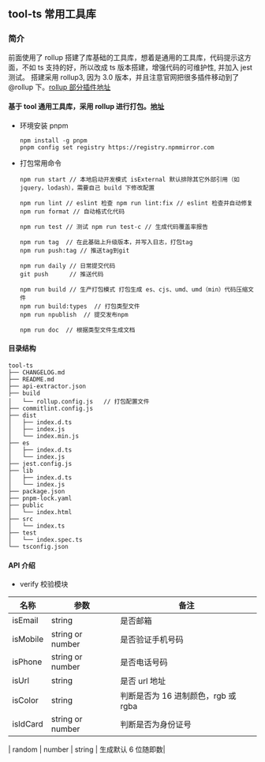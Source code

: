 ## tool-ts 常用工具库

### 简介

前面使用了 rollup 搭建了库基础的工具库，想着是通用的工具库，代码提示这方面，不如 ts 支持的好，所以改成 ts 版本搭建，增强代码的可维护性, 并加入 jest 测试。 搭建采用 rollup3, 因为 3.0 版本，并且注意官网把很多插件移动到了@rollup 下。[rollup 部分插件地址](https://github.com/rollup/plugins/tree/master/packages)

#### 基于 tool 通用工具库，采用 rollup 进行打包。[地址](https://github.com/879733672/tool)

-   环境安装 pnpm
    ```
    npm install -g pnpm
    pnpm config set registry https://registry.npmmirror.com
    ```
-   打包常用命令

    ```
    npm run start // 本地启动开发模式 isExternal 默认排除其它外部引用（如 jquery，lodash），需要自己 build 下修改配置 

    npm run lint // eslint 检查 npm run lint:fix // eslint 检查并自动修复 npm run format // 自动格式化代码

    npm run test // 测试 npm run test-c // 生成代码覆盖率报告

    npm run tag  // 在此基础上升级版本，并写入日志，打包tag
    npm run push:tag // 推送tag到git

    npm run daily // 日常提交代码
    git push      // 推送代码

    npm run build // 生产打包模式 打包生成 es、cjs、umd、umd（min）代码压缩文件
    npm run build:types  // 打包类型文件
    npm run npublish  // 提交发布npm

    npm run doc  // 根据类型文件生成文档

    ```

#### 目录结构

```
tool-ts
├── CHANGELOG.md
├── README.md
├── api-extractor.json
├── build
│   └── rollup.config.js   // 打包配置文件
├── commitlint.config.js
├── dist
│   ├── index.d.ts
│   ├── index.js
│   └── index.min.js
├── es
│   ├── index.d.ts
│   └── index.js
├── jest.config.js
├── lib
│   ├── index.d.ts
│   └── index.js
├── package.json
├── pnpm-lock.yaml
├── public
│   └── index.html
├── src
│   └── index.ts
├── test
│   └── index.spec.ts
└── tsconfig.json
```

#### API 介绍

-   verify 校验模块

| 名称     | 参数             | 备注                                |
| -------- | ---------------- | ----------------------------------- |
| isEmail  | string           | 是否邮箱                            |
| isMobile | string or number | 是否验证手机号码                    |
| isPhone  | string or number | 是否电话号码                        |
| isUrl    | string           | 是否 url 地址                       |
| isColor  | string           | 判断是否为 16 进制颜色，rgb 或 rgba |
| isIdCard | string or number | 判断是否为身份证号                  |

| random | number | string | 生成默认 6 位随即数|
